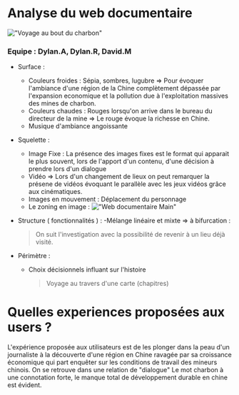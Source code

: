 # Analyse du web documentaire 

!["Voyage au bout du charbon"](http://www.samuel-bollendorff.com/fr/wp-content/uploads/2010/06/voyage.jpg "Voyage au bout du charbon")


### Equipe : Dylan.A, Dylan.R, David.M


* Surface :
  - Couleurs froides : Sépia, sombres, lugubre => Pour évoquer l'ambiance d'une région de la Chine complètement dépassée par l'expansion economique et la pollution due à l'exploitation massives des mines de charbon.
  - Couleurs chaudes : Rouges lorsqu'on arrive dans le bureau du directeur de la mine => Le rouge évoque la richesse en Chine.
  - Musique d'ambiance angoissante
  
* Squelette :
  - Image Fixe : La présence des images fixes est le format qui apparait le plus souvent, lors de l'apport d'un contenu, d'une décision à prendre lors d'un dialogue
  - Vidéo => Lors d'un changement de lieux on peut remarquer la présene de vidéos évoquant le parallèle avec les jeux vidéos grâce aux cinématiques.
  - Images en mouvement : Déplacement du personnage
  - Le zoning en image :
  !["Web documentaire Main"](https://i.imgur.com/nZeDmqR.png "Web documentaire background")
* Structure ( fonctionnalités ) :
  -Mélange linéaire et mixte => à bifurcation  : 
  > On suit l'investigation avec la possibilité de revenir à un lieu déjà visité.
  
* Périmètre :
   - Choix décisionnels influant sur l'histoire
     > Voyage au travers d'une carte (chapitres)

# Quelles experiences proposées aux users ?
  L'expérience proposée aux utilisateurs est de les plonger dans la peau d'un journaliste à la découverte d'une région en Chine ravagée par sa croissance économique qui part enquêter  sur 
les  conditions  de  travail  des  mineurs  chinois. 
  On se retrouve dans une relation de "dialogue"
  Le mot charbon à une connotation forte, le manque total de développement durable en chine est évident.
